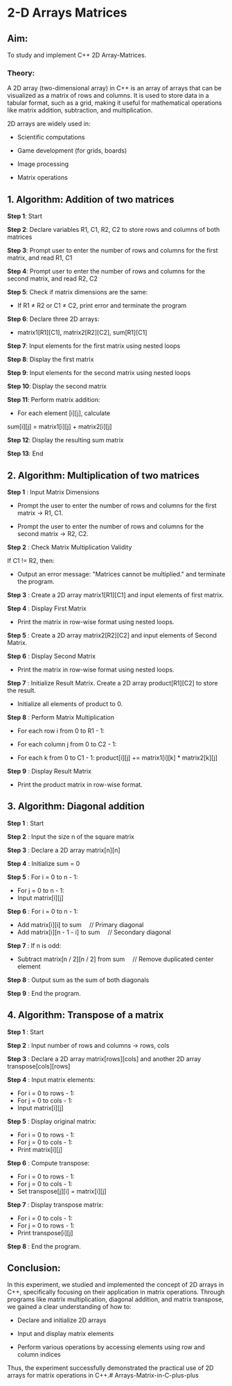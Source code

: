 # 2-D Arrays Matrices

## Aim:

To study and implement C++ 2D Array-Matrices.

### Theory:

A 2D array (two-dimensional array) in C++ is an array of arrays that can be visualized as a matrix of rows and columns. 
It is used to store data in a tabular format, such as a grid, making it useful for mathematical operations like matrix addition, subtraction, and multiplication.

2D arrays are widely used in:

- Scientific computations

- Game development (for grids, boards)

- Image processing

- Matrix operations

## 1. Algorithm: Addition of two matrices

**Step 1**: Start

**Step 2**: Declare variables R1, C1, R2, C2 to store rows and columns of both matrices

**Step 3**: Prompt user to enter the number of rows and columns for the first matrix, and read R1, C1

**Step 4**: Prompt user to enter the number of rows and columns for the second matrix, and read R2, C2

**Step 5**: Check if matrix dimensions are the same:

- If R1 ≠ R2 or C1 ≠ C2, print error and terminate the program

**Step 6**: Declare three 2D arrays:

- matrix1[R1][C1], matrix2[R2][C2], sum[R1][C1]

**Step 7**: Input elements for the first matrix using nested loops

**Step 8**: Display the first matrix

**Step 9**: Input elements for the second matrix using nested loops

**Step 10**: Display the second matrix

**Step 11**: Perform matrix addition:

- For each element [i][j], calculate

sum[i][j] = matrix1[i][j] + matrix2[i][j]

**Step 12**: Display the resulting sum matrix

**Step 13**: End

## 2. Algorithm: Multiplication of two matrices

**Step 1** : Input Matrix Dimensions

- Prompt the user to enter the number of rows and columns for the first matrix → R1, C1.

- Prompt the user to enter the number of rows and columns for the second matrix → R2, C2.

**Step 2** : Check Matrix Multiplication Validity

If C1 != R2, then:

- Output an error message: "Matrices cannot be multiplied." and terminate the program.

**Step 3** : Create a 2D array matrix1[R1][C1] and input elements of first matrix.

**Step 4** : Display First Matrix

- Print the matrix in row-wise format using nested loops.

**Step 5** : Create a 2D array matrix2[R2][C2] and input elements of Second Matrix.

**Step 6** : Display Second Matrix

- Print the matrix in row-wise format using nested loops.

**Step 7** : Initialize Result Matrix. Create a 2D array product[R1][C2] to store the result.

- Initialize all elements of product to 0.

**Step 8** : Perform Matrix Multiplication

- For each row i from 0 to R1 - 1:

- For each column j from 0 to C2 - 1:

- For each k from 0 to C1 - 1: product[i][j] += matrix1[i][k] * matrix2[k][j]

**Step 9** : Display Result Matrix

- Print the product matrix in row-wise format.

## 3. Algorithm: Diagonal addition

**Step 1** : Start

**Step 2** : Input the size n of the square matrix

**Step 3** : Declare a 2D array matrix[n][n]

**Step 4** : Initialize sum = 0

**Step 5** : For i = 0 to n - 1:
- For j = 0 to n - 1:
- Input matrix[i][j]

**Step 6** : For i = 0 to n - 1:
- Add matrix[i][i] to sum  // Primary diagonal
- Add matrix[i][n - 1 - i] to sum  // Secondary diagonal

**Step 7** : If n is odd:
- Subtract matrix[n / 2][n / 2] from sum  // Remove duplicated center element

**Step 8** : Output sum as the sum of both diagonals

**Step 9** : End the program.

## 4. Algorithm: Transpose of a matrix

**Step 1** : Start

**Step 2** : Input number of rows and columns → rows, cols

**Step 3** : Declare a 2D array matrix[rows][cols] and another 2D array transpose[cols][rows]

**Step 4** : Input matrix elements:
- For i = 0 to rows - 1:
- For j = 0 to cols - 1:
- Input matrix[i][j]

**Step 5** : Display original matrix:
- For i = 0 to rows - 1:
- For j = 0 to cols - 1:
- Print matrix[i][j]

**Step 6** : Compute transpose:
- For i = 0 to rows - 1:
- For j = 0 to cols - 1:
- Set transpose[j][i] = matrix[i][j]

**Step 7** : Display transpose matrix:
- For i = 0 to cols - 1:
- For j = 0 to rows - 1:
- Print transpose[i][j]

**Step 8** : End the program.

## Conclusion:

In this experiment, we studied and implemented the concept of 2D arrays in C++, specifically focusing on their application in matrix operations. Through programs like matrix multiplication, diagonal addition, and matrix transpose, we gained a clear understanding of how to:

- Declare and initialize 2D arrays

- Input and display matrix elements

- Perform various operations by accessing elements using row and column indices

Thus, the experiment successfully demonstrated the practical use of 2D arrays for matrix operations in C++.# Arrays-Matrix-in-C-plus-plus
